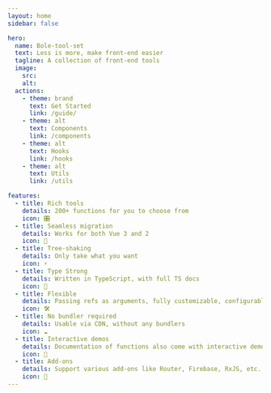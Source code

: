 ```yaml
---
layout: home
sidebar: false

hero:
  name: Bole-tool-set
  text: Less is more, make front-end easier 
  tagline: A collection of front-end tools
  image:
    src: 
    alt: 
  actions:
    - theme: brand
      text: Get Started
      link: /guide/
    - theme: alt
      text: Components
      link: /components
    - theme: alt
      text: Hooks
      link: /hooks
    - theme: alt
      text: Utils
      link: /utils

features:
  - title: Rich tools
    details: 200+ functions for you to choose from
    icon: 🎛
  - title: Seamless migration
    details: Works for both Vue 3 and 2
    icon: 🚀
  - title: Tree-shaking
    details: Only take what you want
    icon: ⚡
  - title: Type Strong
    details: Written in TypeScript, with full TS docs
    icon: 🦾
  - title: Flexible
    details: Passing refs as arguments, fully customizable, configurable event filters and targets
    icon: 🛠
  - title: No bundler required
    details: Usable via CDN, without any bundlers
    icon: ☁️
  - title: Interactive demos
    details: Documentation of functions also come with interactive demos!
    icon: 🎪
  - title: Add-ons
    details: Support various add-ons like Router, Firebase, RxJS, etc.
    icon: 🔌
---
```

<Home />
